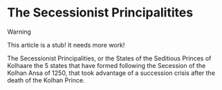 # The Secessionist Principalitites

> [!WARNING]
> This article is a stub! It needs more work!

The Secessionist Principalities, or the States of the Seditious Princes of Kolhaare the 5 states that have formed following the Secession of the Kolhan Ansa of 1250, that took advantage of a succession crisis after the death of the Kolhan Prince.